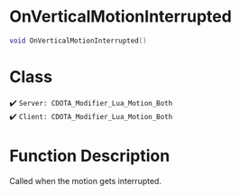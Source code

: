 # OnVerticalMotionInterrupted
```lua
void OnVerticalMotionInterrupted()
```
# Class
✔️ `Server: CDOTA_Modifier_Lua_Motion_Both`  
✔️ `Client: CDOTA_Modifier_Lua_Motion_Both`  

# Function Description
Called when the motion gets interrupted.
